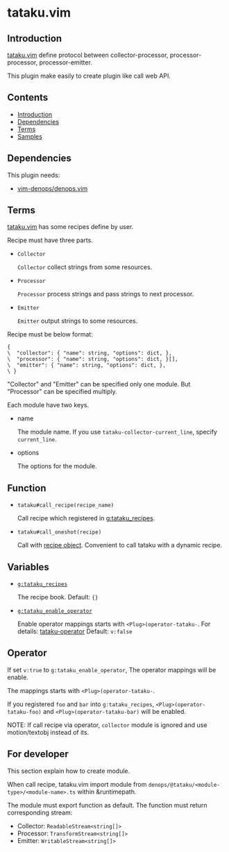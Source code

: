 # tataku.vim 

## Introduction 

[tataku.vim](tataku.vim) define protocol between collector-processor,
processor-processor, processor-emitter.

This plugin make easily to create plugin like call web API.

## Contents 

- [Introduction](tataku-introduction)
- [Dependencies](tataku-dependencies)
- [Terms](tataku-terms)
- [Samples](tataku-processor-ollama-samples)

## Dependencies 

This plugin needs:

- [vim-denops/denops.vim](https://github.com/vim-denops/denops.vim)

## Terms 

[tataku.vim](tataku.vim) has some recipes define by user.

Recipe must have three parts.

- `Collector` 

  `Collector` collect strings from some resources.
- `Processor` 

  `Processor` process strings and pass strings to next processor.
- `Emitter` 

  `Emitter` output strings to some resources.

Recipe must be below format: 

```vim
{
\  "collector": { "name": string, "options": dict, },
\  "processor": { "name": string, "options": dict, }[],
\  "emitter": { "name": string, "options": dict, },
\ }
```

"Collector" and "Emitter" can be specified only one module.
But "Processor" can be specified multiply.

Each module have two keys.

- name

  The module name.
  If you use `tataku-collector-current_line`, specify `current_line`.
- options

  The options for the module.

## Function 

- `tataku#call_recipe(recipe_name)` 

	Call recipe which registered in [g:tataku_recipes](g:tataku_recipes).
- `tataku#call_oneshot(recipe)` 

	Call with [recipe object](tataku-recipe-format).
	Convenient to call tataku with a dynamic recipe.

## Variables 

- [`g:tataku_recipes`](`g:tataku_recipes`) 

	The recipe book.
	Default: `{}`
- [`g:tataku_enable_operator`](`g:tataku_enable_operator`) 

	Enable operator mappings starts with `<Plug>(operator-tataku-`.
	For details: [tataku-operator](tataku-operator)
	Default: `v:false`

## Operator 

If set `v:true` to `g:tataku_enable_operator`, The operator mappings will be
enable.

The mappings starts with `<Plug>(operator-tataku-`.

If you registered `foo` and `bar` into `g:tataku_recipes`,
`<Plug>(operator-tataku-foo)` and `<Plug>(operator-tataku-bar)`
will be enabled.

NOTE: If call recipe via operator, `collector` module is ignored and use
motion/textobj instead of its.

## For developer 

This section explain how to create module.

When call recipe, tataku.vim import module from
`denops/@tataku/<module-type>/<module-name>.ts` within
&runtimepath.

The module must export function as default.
The function must return corresponding stream:

- Collector: `ReadableStream<string[]>`
- Processor: `TransformStream<string[]>`
- Emitter: `WritableStream<string[]>`


